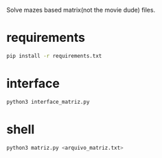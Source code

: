 Solve mazes based matrix(not the movie dude) files.

# requirements

```bash
pip install -r requirements.txt
```

# interface
```bash
python3 interface_matriz.py
```

# shell
```bash
python3 matriz.py <arquivo_matriz.txt>
```

